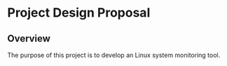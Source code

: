 # Project Design Proposal
## Overview
The purpose of this project is to develop an Linux system monitoring tool.

## 